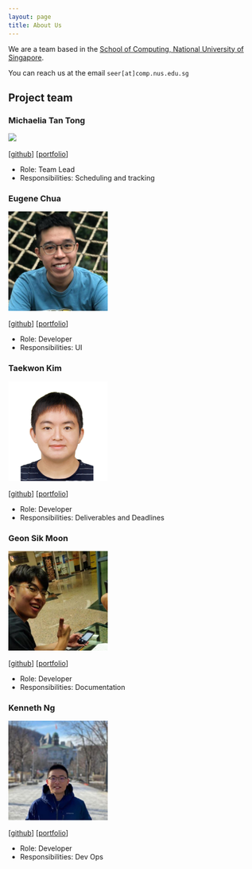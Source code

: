 ```yaml
---
layout: page
title: About Us
---
```


We are a team based in the [School of Computing, National University of Singapore](http://www.comp.nus.edu.sg).

You can reach us at the email `seer[at]comp.nus.edu.sg`

## Project team

### Michaelia Tan Tong

<img src="images/Michaeliaaa.png.png" width="200px">

[[github](https://github.com/Michaeliaaa)]
[[portfolio](team/Michaeliaaa.md)]

* Role: Team Lead
* Responsibilities: Scheduling and tracking

### Eugene Chua

<img src="images/eugene3231.png" width="200px">

[[github](https://github.com/eugene3231)]
[[portfolio](team/eugene3231.png.md)]

* Role: Developer
* Responsibilities: UI

### Taekwon Kim

<img src="images/ktaekwon000.png" width="200px">

[[github](https://github.com/ktaekwon000)]
[[portfolio](team/ktaekwon000.md)]

* Role: Developer
* Responsibilities: Deliverables and Deadlines

### Geon Sik Moon

<img src="images/gsmoon97.png" width="200px">

[[github](https://github.com/gsmoon97)]
[[portfolio](team/gsmoon97.md)]

* Role: Developer
* Responsibilities: Documentation

### Kenneth Ng

<img src="images/afroneth.png" width="200px">

[[github](https://github.com/afroneth)]
[[portfolio](team/afroneth.md)]

* Role: Developer
* Responsibilities: Dev Ops
